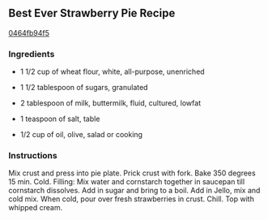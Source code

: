 ## Best Ever Strawberry Pie Recipe

[0464fb94f5](http://cookeatshare.com/recipes/best-ever-strawberry-pie-33099)

### Ingredients

 - 1 1/2 cup of wheat flour, white, all-purpose, unenriched

 - 1 1/2 tablespoon of sugars, granulated

 - 2 tablespoon of milk, buttermilk, fluid, cultured, lowfat

 - 1 teaspoon of salt, table

 - 1/2 cup of oil, olive, salad or cooking

### Instructions

Mix crust and press into pie plate. Prick crust with fork. Bake 350 degrees 15 min. Cold. Filling: Mix water and cornstarch together in saucepan till cornstarch dissolves. Add in sugar and bring to a boil. Add in Jello, mix and cold mix. When cold, pour over fresh strawberries in crust. Chill. Top with whipped cream.
